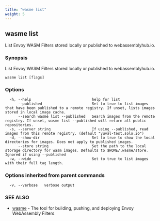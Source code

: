 ```yaml
---
title: "wasme list"
weight: 5
---
```

## wasme list

List Envoy WASM Filters stored locally or published to webassemblyhub.io.

### Synopsis

List Envoy WASM Filters stored locally or published to webassemblyhub.io.

```
wasme list [flags]
```

### Options

```
  -h, --help                            help for list
      --published                       Set to true to list images that have been published to a remote registry. If unset, lists images stored in local image cache.
      --search wasme list --published   Search images from the remote registry. If unset, wasme list --published will return all public repositories.
  -s, --server string                   If using --published, read images from this remote registry. (default "yuval-test.solo.io")
  -d, --show-dir                        Set to true to show the local directories for images. Does not apply to published images.
      --store string                    Set the path to the local storage directory for wasm images. Defaults to $HOME/.wasme/store. Ignored if using --published
  -w, --wide                            Set to true to list images with their full tag length.
```

### Options inherited from parent commands

```
  -v, --verbose   verbose output
```

### SEE ALSO

* [wasme](../wasme)	 - The tool for building, pushing, and deploying Envoy WebAssembly Filters

